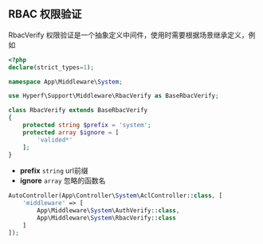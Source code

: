 ## RBAC 权限验证

RbacVerify 权限验证是一个抽象定义中间件，使用时需要根据场景继承定义，例如

```php
<?php
declare(strict_types=1);

namespace App\Middleware\System;

use Hyperf\Support\Middleware\RbacVerify as BaseRbacVerify;

class RbacVerify extends BaseRbacVerify
{
    protected string $prefix = 'system';
    protected array $ignore = [
        'valided*'
    ];
}
```

- **prefix** `string` url前缀
- **ignore** `array` 忽略的函数名

```php
AutoController(App\Controller\System\AclController::class, [
    'middleware' => [
        App\Middleware\System\AuthVerify::class,
        App\Middleware\System\RbacVerify::class
    ]
]);
```